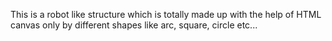 This is a robot like structure which is totally made up with the help of HTML canvas only by different shapes like arc, square, circle etc...
